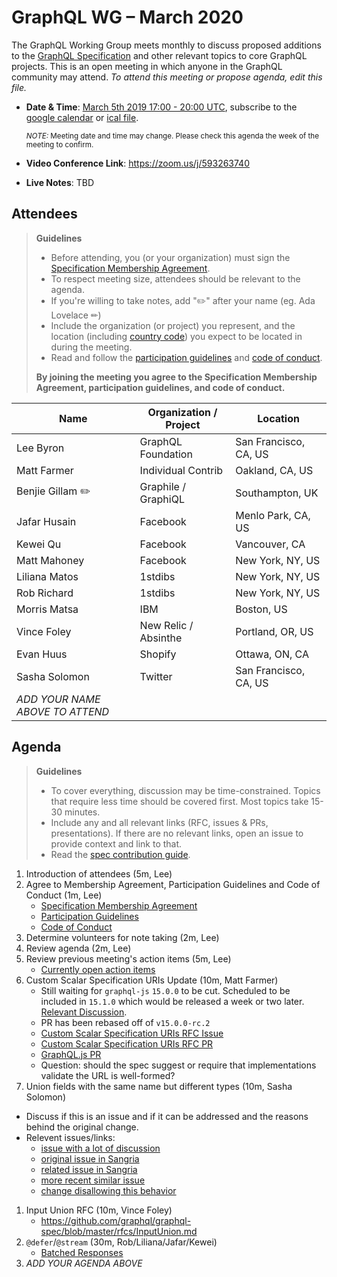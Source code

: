 # GraphQL WG – March 2020

The GraphQL Working Group meets monthly to discuss proposed additions to the
[GraphQL Specification](https://github.com/graphql/graphql-spec) and other
relevant topics to core GraphQL projects. This is an open meeting in which
anyone in the GraphQL community may attend. *To attend this meeting or propose
agenda, edit this file.*

- **Date & Time**: [March 5th 2019 17:00 - 20:00 UTC](https://www.timeanddate.com/worldclock/meetingdetails.html?year=2020&month=3&day=5&hour=17&min=0&sec=0&p1=224&p2=179&p3=136&p4=37&p5=239&p6=101&p7=152), subscribe to the [google calendar](https://calendar.google.com/calendar/embed?src=graphql.org_lc7llu5kovorb7dl1uo7c6h4ls%40group.calendar.google.com) or [ical file](https://calendar.google.com/calendar/ical/graphql.org_lc7llu5kovorb7dl1uo7c6h4ls%40group.calendar.google.com/public/basic.ics).

  <small>*NOTE:* Meeting date and time may change. Please check this agenda the week of the meeting to confirm.</small>
- **Video Conference Link**: https://zoom.us/j/593263740
- **Live Notes**: TBD


## Attendees

> **Guidelines**
> - Before attending, you (or your organization) must sign the [Specification Membership Agreement](https://github.com/graphql/foundation).
> - To respect meeting size, attendees should be relevant to the agenda.
> - If you're willing to take notes, add "✏️" after your name (eg. Ada Lovelace ✏)
> - Include the organization (or project) you represent, and the location (including [country code](https://en.wikipedia.org/wiki/List_of_ISO_3166_country_codes#Current_ISO_3166_country_codes)) you expect to be located in during the meeting.
> - Read and follow the [participation guidelines](https://github.com/graphql/graphql-wg#participation-guidelines) and [code of conduct](https://github.com/graphql/foundation/blob/master/CODE-OF-CONDUCT.md).
>
> **By joining the meeting you agree to the Specification Membership Agreement,
> participation guidelines, and code of conduct.**

| Name                     | Organization / Project   | Location
| ------------------------ | ------------------------ | ------------------------
| Lee Byron                | GraphQL Foundation       | San Francisco, CA, US
| Matt Farmer              | Individual Contrib       | Oakland, CA, US
| Benjie Gillam ✏️          | Graphile / GraphiQL      | Southampton, UK
| Jafar Husain             | Facebook                 | Menlo Park, CA, US
| Kewei Qu                 | Facebook                 | Vancouver, CA
| Matt Mahoney             | Facebook                 | New York, NY, US
| Liliana Matos            | 1stdibs                  | New York, NY, US
| Rob Richard              | 1stdibs                  | New York, NY, US
| Morris Matsa             | IBM                      | Boston, US
| Vince Foley              | New Relic / Absinthe     | Portland, OR, US
| Evan Huus                | Shopify                  | Ottawa, ON, CA
| Sasha Solomon            | Twitter                  | San Francisco, CA, US
| *ADD YOUR NAME ABOVE TO ATTEND*


## Agenda

> **Guidelines**
> - To cover everything, discussion may be time-constrained. Topics that require less time should be covered first. Most topics take 15-30 minutes.
> - Include any and all relevant links (RFC, issues & PRs, presentations). If there are no relevant links, open an issue to provide context and link to that.
> - Read the [spec contribution guide](https://github.com/graphql/graphql-spec/blob/master/CONTRIBUTING.md).

<!--

Example agenda item:

1. Discuss moving the subscriptions proposal to stage 2 (30m, Lee)
   - [Subscriptions RFC](link.to/the-relevant/pr-or-issue-or-doc)
   - [GraphQL.js PR](github.link/to/the/project/pr)
   - [Another Relevant Link](youre.getting/the-idea.now)

-->

1. Introduction of attendees (5m, Lee)
1. Agree to Membership Agreement, Participation Guidelines and Code of Conduct (1m, Lee)
   - [Specification Membership Agreement](https://github.com/graphql/foundation)
   - [Participation Guidelines](https://github.com/graphql/graphql-wg#participation-guidelines)
   - [Code of Conduct](https://github.com/graphql/foundation/blob/master/CODE-OF-CONDUCT.md)
1. Determine volunteers for note taking (2m, Lee)
1. Review agenda (2m, Lee)
1. Review previous meeting's action items (5m, Lee)
   - [Currently open action items](https://github.com/graphql/graphql-wg/issues?q=is%3Aissue+is%3Aopen+label%3A%22Action+item+%3Aclapper%3A%22)
1. Custom Scalar Specification URIs Update (10m, Matt Farmer)
   - Still waiting for `graphql-js` `15.0.0` to be cut.  Scheduled to be included in `15.1.0` which would be released a week or two later.  [Relevant Discussion](https://github.com/graphql/graphql-js/pull/2276#discussion_r367909160).
   - PR has been rebased off of `v15.0.0-rc.2`
   - [Custom Scalar Specification URIs RFC Issue](https://github.com/graphql/graphql-spec/issues/635)
   - [Custom Scalar Specification URIs RFC PR](https://github.com/graphql/graphql-spec/pull/649)
   - [GraphQL.js PR](https://github.com/graphql/graphql-js/pull/2276/files)
   - Question: should the spec suggest or require that implementations validate the URL is well-formed?
1. Union fields with the same name but different types (10m, Sasha Solomon)
  - Discuss if this is an issue and if it can be addressed and the reasons behind the original change.
  - Relevent issues/links:
    - [issue with a lot of discussion](https://github.com/graphql/graphql-js/issues/53)
    - [original issue in Sangria](https://github.com/sangria-graphql/sangria/issues/310)
    - [related issue in Sangria](https://github.com/sangria-graphql/sangria/issues/436)
    - [more recent similar issue](https://github.com/dotansimha/graphql-code-generator/issues/2781)
    - [change disallowing this behavior](https://github.com/graphql/graphql-spec/pull/162)
1. Input Union RFC (10m, Vince Foley)
   - https://github.com/graphql/graphql-spec/blob/master/rfcs/InputUnion.md
1. `@defer`/`@stream` (30m, Rob/Liliana/Jafar/Kewei)
   - [Batched Responses](https://github.com/graphql/graphql-spec/pull/692)
1. *ADD YOUR AGENDA ABOVE*
